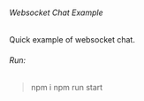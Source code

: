 ###### Websocket Chat Example

Quick example of websocket chat.

###### Run:

> npm i
> npm run start